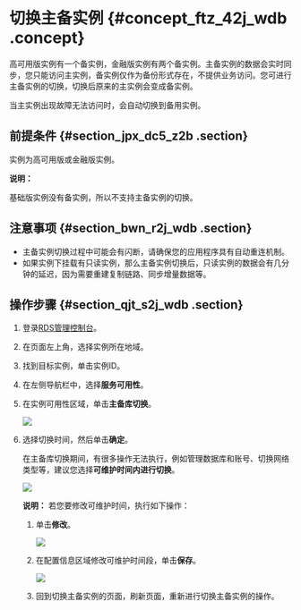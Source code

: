 # 切换主备实例 {#concept_ftz_42j_wdb .concept}

高可用版实例有一个备实例，金融版实例有两个备实例。主备实例的数据会实时同步，您只能访问主实例，备实例仅作为备份形式存在，不提供业务访问。您可进行主备实例的切换，切换后原来的主实例会变成备实例。

当主实例出现故障无法访问时，会自动切换到备用实例。

## 前提条件 {#section_jpx_dc5_z2b .section}

实例为高可用版或金融版实例。

**说明：** 

基础版实例没有备实例，所以不支持主备实例的切换。

## 注意事项 {#section_bwn_r2j_wdb .section}

-   主备实例切换过程中可能会有闪断，请确保您的应用程序具有自动重连机制。
-   如果实例下挂载有只读实例，那么主备实例切换后，只读实例的数据会有几分钟的延迟，因为需要重建复制链路、同步增量数据等。

## 操作步骤 {#section_qjt_s2j_wdb .section}

1.  登录[RDS管理控制台](https://rds.console.aliyun.com/)。
2.  在页面左上角，选择实例所在地域。
3.  找到目标实例，单击实例ID。
4.  在左侧导航栏中，选择**服务可用性**。
5.  在实例可用性区域，单击**主备库切换**。

    ![](http://static-aliyun-doc.oss-cn-hangzhou.aliyuncs.com/assets/img/7885/154458601211172_zh-CN.png)

6.  选择切换时间，然后单击**确定**。

    在主备库切换期间，有很多操作无法执行，例如管理数据库和账号、切换网络类型等，建议您选择**可维护时间内进行切换**。

    ![](http://static-aliyun-doc.oss-cn-hangzhou.aliyuncs.com/assets/img/7885/15445860123021_zh-CN.png)

    **说明：** 若您要修改可维护时间，执行如下操作：

    1.  单击**修改**。

        ![](http://static-aliyun-doc.oss-cn-hangzhou.aliyuncs.com/assets/img/7884/15445860123017_zh-CN.png)

    2.  在配置信息区域修改可维护时间段，单击**保存**。

        ![](http://static-aliyun-doc.oss-cn-hangzhou.aliyuncs.com/assets/img/7884/154458601221079_zh-CN.png)

    3.  回到切换主备实例的页面，刷新页面，重新进行切换主备实例的操作。

